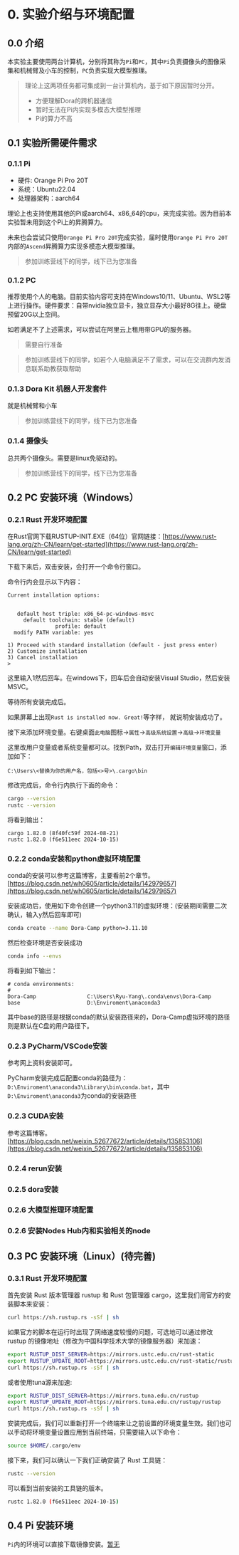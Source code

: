 # 0. 实验介绍与环境配置

## 0.0 介绍

本实验主要使用两台计算机，分别将其称为`Pi`和`PC`，其中`Pi`负责摄像头的图像采集和机械臂及小车的控制，`PC`负责实现大模型推理。

> 理论上这两项任务都可集成到一台计算机内，基于如下原因暂时分开。
> - 方便理解Dora的跨机器通信
> - 暂时无法在Pi内实现多模态大模型推理
> - Pi的算力不高


## 0.1 实验所需硬件需求

### 0.1.1 Pi

- 硬件: Orange Pi Pro 20T
- 系统：Ubuntu22.04
- 处理器架构：aarch64

理论上也支持使用其他的Pi或aarch64、x86_64的cpu，来完成实验。因为目前本实验暂未用到这个Pi上的昇腾算力。

未来也会尝试只使用`Orange Pi Pro 20T`完成实验，届时使用`Orange Pi Pro 20T`内部的`Ascend`昇腾算力实现多模态大模型推理。

> 参加训练营线下的同学，线下已为您准备

### 0.1.2 PC

推荐使用个人的电脑。目前实验内容可支持在Windows10/11、Ubuntu、WSL2等上进行操作。硬件要求：自带nvidia独立显卡，独立显存大小最好8G往上。硬盘预留20G以上空间。

如若满足不了上述需求，可以尝试在阿里云上租用带GPU的服务器。

> 需要自行准备

> 参加训练营线下的同学，如若个人电脑满足不了需求，可以在交流群内发消息联系助教获取帮助

### 0.1.3 Dora Kit 机器人开发套件

就是机械臂和小车

> 参加训练营线下的同学，线下已为您准备

### 0.1.4 摄像头

总共两个摄像头。需要是linux免驱动的。

> 参加训练营线下的同学，线下已为您准备

## 0.2 PC 安装环境（Windows）

### 0.2.1 Rust 开发环境配置

在Rust官网下载RUSTUP-INIT.EXE（64位）官网链接：[https://www.rust-lang.org/zh-CN/learn/get-started](https://www.rust-lang.org/zh-CN/learn/get-started)

下载下来后，双击安装，会打开一个命令行窗口。

命令行内会显示以下内容：

```
Current installation options:


   default host triple: x86_64-pc-windows-msvc
     default toolchain: stable (default)
               profile: default
  modify PATH variable: yes

1) Proceed with standard installation (default - just press enter)
2) Customize installation
3) Cancel installation
>
```

这里输入1然后回车。在windows下，回车后会自动安装Visual Studio，然后安装MSVC。

等待所有安装完成后。

如果屏幕上出现`Rust is installed now. Great!`等字样， 就说明安装成功了。

接下来添加环境变量。右键桌面`此电脑`图标->`属性`->`高级系统设置`->`高级`->`环境变量`

这里改用户变量或者系统变量都可以。找到Path，双击打开`编辑环境变量`窗口，添加如下：

```
C:\Users\<替换为你的用户名，包括<>号>\.cargo\bin
```

修改完成后，命令行内执行下面的命令：

```bash
cargo --version
rustc --version
```

将看到输出：

```
cargo 1.82.0 (8f40fc59f 2024-08-21)
rustc 1.82.0 (f6e511eec 2024-10-15)
```
### 0.2.2 conda安装和python虚拟环境配置

conda的安装可以参考这篇博客，主要看前2个章节。[https://blog.csdn.net/wh0605/article/details/142979657](https://blog.csdn.net/wh0605/article/details/142979657)

安装成功后，使用如下命令创建一个python3.11的虚拟环境：(安装期间需要二次确认，输入y然后回车即可)

```bash
conda create --name Dora-Camp python=3.11.10
```

然后检查环境是否安装成功

```bash
conda info --envs
```

将看到如下输出：

```
# conda environments:
#
Dora-Camp                C:\Users\Ryu-Yang\.conda\envs\Dora-Camp
base                     D:\Enviroment\anaconda3
```

其中base的路径是根据conda的默认安装路径来的，Dora-Camp虚拟环境的路径则是默认在C盘的用户路径下。

### 0.2.3 PyCharm/VSCode安装

参考网上资料安装即可。

PyCharm安装完成后配置conda的路径为：`D:\Enviroment\anaconda3\Library\bin\conda.bat`，其中`D:\Enviroment\anaconda3`为conda的安装路径

### 0.2.3 CUDA安装

参考这篇博客。[https://blog.csdn.net/weixin_52677672/article/details/135853106](https://blog.csdn.net/weixin_52677672/article/details/135853106)

### 0.2.4 rerun安装

### 0.2.5 dora安装

### 0.2.6 大模型推理环境配置

### 0.2.6 安装Nodes Hub内和实验相关的node



## 0.3 PC 安装环境（Linux）(待完善)

### 0.3.1 Rust 开发环境配置

首先安装 Rust 版本管理器 rustup 和 Rust 包管理器 cargo，这里我们用官方的安装脚本来安装：

```bash
curl https://sh.rustup.rs -sSf | sh
```

如果官方的脚本在运行时出现了网络速度较慢的问题，可选地可以通过修改 rustup 的镜像地址（修改为中国科学技术大学的镜像服务器）来加速：

```bash
export RUSTUP_DIST_SERVER=https://mirrors.ustc.edu.cn/rust-static
export RUSTUP_UPDATE_ROOT=https://mirrors.ustc.edu.cn/rust-static/rustup
curl https://sh.rustup.rs -sSf | sh
```

或者使用tuna源来加速:

```bash
export RUSTUP_DIST_SERVER=https://mirrors.tuna.edu.cn/rustup
export RUSTUP_UPDATE_ROOT=https://mirrors.tuna.edu.cn/rustup/rustup
curl https://sh.rustup.rs -sSf | sh
```

安装完成后，我们可以重新打开一个终端来让之前设置的环境变量生效。我们也可以手动将环境变量设置应用到当前终端，只需要输入以下命令：

```bash
source $HOME/.cargo/env
```

接下来，我们可以确认一下我们正确安装了 Rust 工具链：

```bash
rustc --version
```

可以看到当前安装的工具链的版本。

```bash
rustc 1.82.0 (f6e511eec 2024-10-15)
```

## 0.4 Pi 安装环境

`Pi`内的环境可以直接下载镜像安装。[暂无]()
